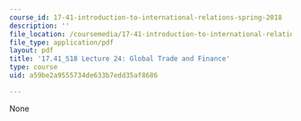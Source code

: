 ```yaml
---
course_id: 17-41-introduction-to-international-relations-spring-2018
description: ''
file_location: /coursemedia/17-41-introduction-to-international-relations-spring-2018/a59be2a9555734de633b7edd35af8686_MIT17_41S18_lec24.pdf
file_type: application/pdf
layout: pdf
title: '17.41_S18 Lecture 24: Global Trade and Finance'
type: course
uid: a59be2a9555734de633b7edd35af8686

---
```

None